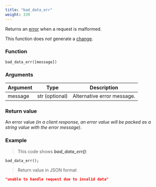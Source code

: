 ```yaml
---
title: "bad_data_err"
weight: 339
---
```


Returns an [error](../../data-types/error) when a request is malformed.

This function does *not* generate a [change](../../overview/changes).

### Function

`bad_data_err([message])`

### Arguments

Argument | Type | Description
-------- | ---- | -----------
message | str (optional) | Alternative error message.

### Return value

An error value *(in a client response, an error value will be packed as a string value with the error message)*.

### Example

> This code shows ***bad_data_err()***:

```thingsdb,json_response
bad_data_err();
```

> Return value in JSON format

```json
"unable to handle request due to invalid data"
```
